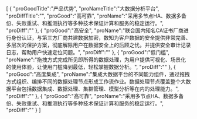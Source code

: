 [
	{
		"proGoodTitle":"产品优势",
		"proNameTitle":"大数据分析平台",
		"proDiffTitle":"",
		"proGood":"高可靠",
		"proName":"采用多节点HA、数据多备份、失败重试、和推测执行等多种技术保证计算和服务的稳定运行。",
		"proDiff":""
	},
	{
		"proGood":"高安全",
		"proName":"联合国内知名CA证书厂商进行身份认证，与第三方厂商共建数据加密，数知为客户数据的安全提供非常完善、多层次的保护方案，彻底解除用户在数据安全上的后顾之忧。并提供安全审计记录日志，帮助用户快速定位问题。",
		"proDiff":""
	},
	{
		"proGood":"低门槛",
		"proName":"拖拽方式完成所见即所得的数据处理，为用户提供可视化、场景化的使用体验，让使用门槛降到最低，轻松掌握数据分析。",
		"proDiff":""
	},
	{
		"proGood":"高度集成",
		"proName":"集成大数据平台的不同能力组件，通过拖拽方式组织、编排不同的数据处理节点形成工作流作业。数据处理节点覆盖整个大数据平台包括数据集成、数据处理、集群管理、模型分析等在内的处理能力。",
		"proDiff":""
	},
	{
		"proGood":"高可靠",
		"proName":"采用多节点HA、数据多备份、失败重试、和推测执行等多种技术保证计算和服务的稳定运行。",
		"proDiff":""
	}
]